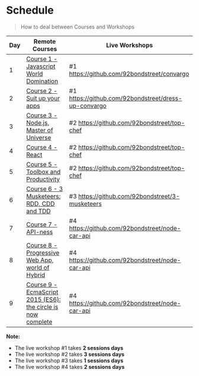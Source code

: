 # Schedule

> How to deal between Courses and Workshops

| Day | Remote Courses | Live Workshops
| --- | --- | ---
| 1 | [Course 1 - Javascript World Domination](https://github.com/92bondstreet/javascript-empire#course-1---javascript-world-domination) | #1 https://github.com/92bondstreet/convargo
| 2 | [Course 2 - Suit up your apps](https://github.com/92bondstreet/javascript-empire#course-2---suit-up-your-apps) | #1 https://github.com/92bondstreet/dress-up-convargo
| 3 | [Course 3 - Node.js, Master of Universe](https://github.com/92bondstreet/javascript-empire#course-3---nodejs-master-of-universe) | #2 https://github.com/92bondstreet/top-chef
| 4 | [Course 4 - React](https://github.com/92bondstreet/javascript-empire#course-4---react) | #2 https://github.com/92bondstreet/top-chef
| 5 | [Course 5 - Toolbox and Productivity](https://github.com/92bondstreet/javascript-empire#course-5---toolbox-and-productivity) | #2 https://github.com/92bondstreet/top-chef
| 6 | [Course 6 - 3 Musketeers: RDD, CDD and TDD](https://github.com/92bondstreet/javascript-empire#course-6---3-musketeers-rdd-cdd-and-tdd) | #3 https://github.com/92bondstreet/3-musketeers
| 7 | [Course 7 - API-ness](https://github.com/92bondstreet/javascript-empire#course-7---api-ness) | #4 https://github.com/92bondstreet/node-car-api
| 8 | [Course 8 - Progressive Web App, world of Hybrid](https://github.com/92bondstreet/javascript-empire#course-8---progressive-web-app-world-of-hybrid) | #4 https://github.com/92bondstreet/node-car-api
| 9 | [Course 9 - EcmaScript 2015 (ES6): the circle is now complete](https://github.com/92bondstreet/javascript-empire#course-9---ecmascript-2015-es6-the-circle-is-now-complete) | #4 https://github.com/92bondstreet/node-car-api


**Note:**

* The live workshop #1 takes **2 sessions days**
* The live workshop #2 takes **3 sessions days**
* The live workshop #3 takes **1 sessions days**
* The live workshop #4 takes **2 sessions days**
